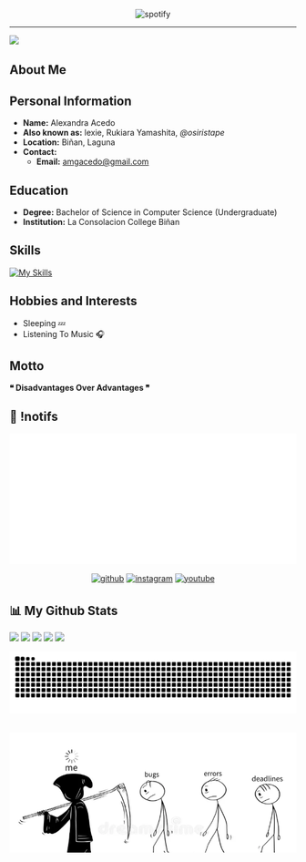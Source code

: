 <p align="center">
<img title="spotify-github-profile" alt="spotify" src="https://github.com/osiristape/osiristape/blob/main/a3461e5b-c5a9-4231-8b95-b4dd37da2819.sketchpad%20(1).png"/>
</p>

---
![](https://github.com/osiristape/osiristape/blob/main/profile_gitbug_optimized.png)

## About Me

## Personal Information
- **Name:** Alexandra Acedo
- **Also known as:** lexie, Rukiara Yamashita, _@osiristape_
- **Location:** Biñan, Laguna 
- **Contact:** 
  - **Email:** amgacedo@gmail.com

## Education
- **Degree:** Bachelor of Science in Computer Science (Undergraduate)
- **Institution:** La Consolacion College Biñan 

## Skills
[![My Skills](https://skillicons.dev/icons?i=html,css,js)](https://skillicons.dev)


## Hobbies and Interests
- Sleeping 💤
- Listening To Music 🎧

## Motto
**❝ Disadvantages Over Advantages ❞**

## 🍿 !notifs 
<p align="center"> 
    <a href="#">
        <img title="spotify-github-profile" alt="spotify" src="11;11.svg"/></a>
        <!--https://spotify-github-profile.kittinanx.com/api/view?uid=312vprgbiy5vh2vocqkmqv6jjlli&cover_image=false&theme=default&show_offline=true&background_color=121212&interchange=false
    https://spotify-github-profile.kittinanx.com/api/view?uid=312vprgbiy5vh2vocqkmqv6jjlli&redirect=true-->
    
</p>
<div align="center">
    <a href="https://github.com/osiristape"><img src=https://img.shields.io/badge/github-%2324292e.svg?&style=for-the-badge&logo=github&logoColor=white alt=github style="margin-bottom: 5px;" /></a>
    <a href="https://instagram.com/osiris.tape"><img src=https://img.shields.io/badge/instagram-%23000000.svg?&style=for-the-badge&logo=instagram&logoColor=white alt=instagram style="margin-bottom: 5px;" /></a>
    <a href="https://www.youtube.com/@osiristape"><img src=https://img.shields.io/badge/youtube-%23EE4831.svg?&style=for-the-badge&logo=youtube&logoColor=white alt=youtube style="margin-bottom: 5px;" /></a>  
</div>

## 📊 My Github Stats
![](http://github-profile-summary-cards.vercel.app/api/cards/profile-details?username=osiristape&theme=github_dark)
![](http://github-profile-summary-cards.vercel.app/api/cards/stats?username=osiristape&theme=github_dark)
![](http://github-profile-summary-cards.vercel.app/api/cards/productive-time?username=osiristape&theme=github_dark&utcOffset=8)
![](http://github-profile-summary-cards.vercel.app/api/cards/most-commit-language?username=osiristape&theme=github_dark)
![](http://github-profile-summary-cards.vercel.app/api/cards/repos-per-language?username=osiristape&theme=github_dark)

<p align="center"> 
<picture>
  <source media="(prefers-color-scheme: dark)" srcset="https://raw.githubusercontent.com/osiristape/osiristape/output/github-contribution-grid-snake-dark.svg">
  <source media="(prefers-color-scheme: light)" srcset="https://raw.githubusercontent.com/osiristape/osiristape/output/github-contribution-grid-snake.svg">
  <img alt="github contribution grid snake animation" src="https://raw.githubusercontent.com/osiristape/osiristape/output/github-contribution-grid-snake.svg">
</picture>
  
## 
<p align="center"> 
<img title="testing" alt="memes" src="imginsert.png"/>
</p>
